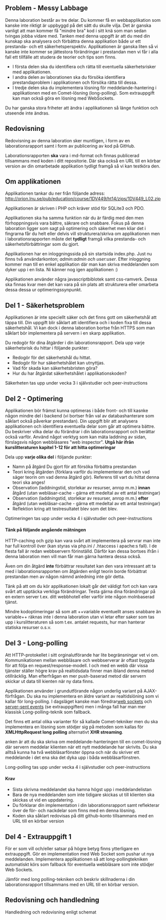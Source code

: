 <h2>Problem - Messy Labbage</h2>

<p>Denna laboration består av tre delar. Du kommer få en webbapplikation som kanske inte riktigt är uppbyggd på det sätt du skulle vilja. Det är ganska vanligt att man kommer få "mindre bra" kod i sitt knä som man sedan tvingas jobba vidare med. Tanken med denna uppgift är att du med din kunskap ska analysera och förbättra denna applikation både ur ett prestanda- och ett säkerhetsperspektiv. Applikationen är ganska liten så vi kanske inte kommer se jättestora förändringar i prestandan men vi får i alla fall ett tillfälle att studera de teorier och tips som finns.</p>

<ul>
<li>I första delen ska du identifiera och rätta till eventuella säkerhetsrisker med applikationen.</li>
<li>I andra delen av laborationen ska du försöka identifiera prestandaproblem i applikationen och försöka rätta till dessa.</li>
<li>I tredje delen ska du implementera lösning för meddelande-hantering i applikationen med en Comet-lösning (long-polling). Som extrauppgift kan man också göra en lösning med WebSockets.</li>
</ul>

<p>Du har ganska stora friheter att ändra i applikationen så länge funktion och utseende inte ändras. </p>

<h2>Redovisning</h2>

<p>Redovisning av denna laboration sker muntligen, i form av en laborationsrapport samt i form av publicering av kod på GitHub. </p>

<p>Laborationsrapporten <strong>ska</strong> vara i md-format och finnas publicerad tillsammans med koden i ditt repositorie. Där ska också en URL till en körbar version av din omarbetade applikation tydligt framgå så vi kan testköra den.</p>

<h2>Om applikationen</h2>

<p>Applikationen tankar du ner från följande adress: 
<a href="http://orion.lnu.se/pub/education/course/1DV449/ht14/zips/1DV449_L02.zip">http://orion.lnu.se/pub/education/course/1DV449/ht14/zips/1DV449_L02.zip</a></p>

<p>Applikationen är skriven i PHP och kräver stöd för SQLite3 och PDO.</p>

<p>Applikationen ska ha samma funktion när du är färdig med den men förhoppningsvis vara bättre, säkrare och snabbare. Fokus på denna laboration ligger som sagt på optimering och säkerhet men kliar det i fingrarna får du helt eller delvis vill strukturera/skriva om applikationen men i laborationsrapporten måste det <strong>tydligt</strong> framgå vilka prestanda- och säkerhetsförbättringar som du gjort.</p>

<p>Applikationen har en inloggningssida på sin startsida index.php. Just nu finns två användarkonton; <em>admin:admin och user:user</em>.
Efter inloggning kommer man till en enkel applikation där man kan skriva meddelanden som dyker upp i en lista. Ni känner nog igen applikationen :) </p>

<p>Applikationen använder några javascriptbiblotek samt css-ramverk. Dessa ska finnas kvar men det kan vara på sin plats att strukturera eller omarbeta dessa dessa ur optimeringssynpunkt. </p>

<h2>Del 1 - Säkerhetsproblem</h2>

<p>Applikationen är inte speciellt säker och det finns gott om säkerhetshål att täppa till. Din uppgift blir såklart att identifiera och i koden fixa till dessa säkerhetshål. Vi kan dock i denna laboration bortse från HTTPS som man såklart bör implementera på servern i en skarp applikation.</p>

<p>Du redogör för dina åtgärder i din laborationsrapport.
Dela upp varje säkerhetsrisk du hittar i följande punkter:</p>

<ul>
<li>Redogör för det säkerhetshål du hittat.</li>
<li>Redogör för hur säkerhetshålet kan utnyttjas.</li>
<li>Vad för skada kan säkerhetsbristen göra?</li>
<li>Hur du har åtgärdat säkerhetshålet i applikationskoden?</li>
</ul>

<p>Säkerheten tas upp under vecka 3 i självstudier och peer-instructions</p>

<h2>Del 2 - Optimering</h2>

<p>Applikationen bör främst kunna optimeras i både front- och till kasnke någon mindre del i backend (vi bortser från val av databashanterare som såklart också påverkar prestandan). Din uppgift blir att analysera applikationen och identifiera eventuella delar som går att optimera bättre. Du beskriver vilka delar du förändrar i din laborationsrapport och berättar också varför. Använd något verktyg som kan mäta laddning av sidan, förslagsvis någon webbläsares "web inspector".
<strong>Utgå här ifrån kurslitteraturen kapitel 1-12 för att hitta optimeringar</strong></p>

<p>Dela upp <strong>varje olika del</strong> i följande punkter:</p>

<ul>
<li>Namn på åtgärd Du gjort för att försöka förbättra prestandan</li>
<li>Teori kring åtgärden (förklara varför du implementerar den och vad säger teorin om vad denna åtgärd gör). Referens till vart du hittat denna teori ska anges!</li>
<li>Observation (laddningstid, storlekar av resurser, anrop m.m.) <strong>innan</strong> åtgård (utan webläsar-cache - gärna ett medeltal av ett antal testningar)</li>
<li>Observation (laddningstid, storlekar av resurser, anrop m.m.) <strong>efter</strong> åtgärd (utan webläsar-cache - gärna ett medeltal av ett antal testningar)</li>
<li>Reflektion kring att testresultatet blev som det blev.</li>
</ul>

<p>Optimeringen tas upp under vecka 4 i självstudier och peer-instructions</p>

<h4>Tänk på följande angående mätningen</h4>

<p>HTTP-caching och gzip kan vara svårt att implementera på servrar man inte har full kontroll över (kan styras via php.ini / .htaccess i apache:s fall). I de flesta fall är redan webbservern förinställd. Därför kan dessa bortses ifrån i denna laboration men vill man får man gärna hantera dessa också.</p>

<p>Även om din åtgärd <strong>inte</strong> förbättrar resultatet kan den vara intressant att ta med i laborationsrapporten om åtgärden enligt teorin borde förbättrat prestandan men av någon nämnd anledning inte gör detta.</p>

<p>Tänk på att om du kör applikationen lokalt går det väldigt fort och kan vara svårt att upptäcka verkliga förändringar. Testa gärna dina förändringar på en extern server t.ex. ditt webbhotell eller varför inte någon molnbaserad tjänst.</p>

<p>Mindre kodoptimeringar så som att ++variable eventuellt anses snabbare än variable++ räknas inte i denna laboration utan vi letar efter saker som tas upp i kurslitteraturen så som t.ex. antalet requests, hur man hanterar statiska resurser o.s.v.</p>

<h2>Del 3 - Long-polling</h2>

<p>Att HTTP-protokellet i sitt orginalutförande har lite begränsningar vet vi om. Kommunikationen mellan webbläsare och webbserverar är oftast byggda för att följa en request/response-modell. I och med en webb där vissa tjänster ställer högre krav på realtidsdata finner man ibland denna metod otillräcklig. Man efterfrågan en mer push-baserad metod där servern skickar ut data till kienten när ny data finns.</p>

<p>Applikationen använder i grundutförande någon underlig variant på AJAX-förfrågan. Du ska nu implementera en äldre variant av realtidslöning som vi kallar för long-polling. I dagsläget kanske man föredrar<a href="http://en.wikipedia.org/wiki/WebSocket">web sockets</a> och <a href="https://developer.mozilla.org/en-US/docs/Server-sent_events/Using_server-sent_events">server-sent events</a> (se extrauppgiften) men i många fall har man mer klassisk Long-polling-teknik som fallback.</p>

<p>Det finns ett antal olika varianter för så kallade Comet-tekniker men du ska implementera en lösning som stödjer sig på metoden som kallas för <strong>XMLHttpRequest long polling</strong> alternativt <strong>XHR streaming</strong>.</p>

<p>anken är att du ska skriva om meddelande-hanteringen till en comet-lösning där servern meddelar klienten när ett nytt meddelande har skrivits. Du ska alltså kunna ha två webbläsarfönster öppna och när du skriver ett meddelande i det ena ska det dyka upp i båda webbläsarfönstren.</p>

<p>Long-polling tas upp under vecka 4 i självstudier och peer-instructions</p>

<h4>Krav</h4>

<ul>
<li>Sista skrivna meddelandet ska hamna högst upp i meddelandelistan </li>
<li>Bara de nya meddelanden som inte tidigare skickas ut till klienten ska skickas ut vid en uppdatering.</li>
<li>Du förklarar din implementation i din laborationsrapport samt reflekterar över de för- och nackdelar som finns med en denna lösning.</li>
<li>Koden ska såklart redovisas på ditt github-konto tillsammans med en URL till en körbar version</li>
</ul>

<h2>Del 4 - Extrauppgift 1</h2>

<p>För er som vill och/eller satsar på högre betyg finns ytterligare en extrauppgift. Gör en implementation med Web Socket som pushar ut nya meddelanden. Implementera applikationen så att long-pollingtekniken automatiskt körs som fallback för eventuella webbläsare som inte stödjer Web Sockets.</p>

<p>Jämför med long polling-tekniken och beskriv skillnaderna i din laborationsrapport tillsammans med en URL till en körbar version.</p>
</div>
<h2>Redovisning och handledning</h2>
<p>Handledning och redovisning enligt schemat</p>
